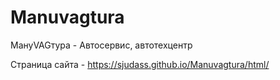# Manuvagtura
МануVAGтура - Автосервис, автотехцентр

Страница сайта - https://sjudass.github.io/Manuvagtura/html/
